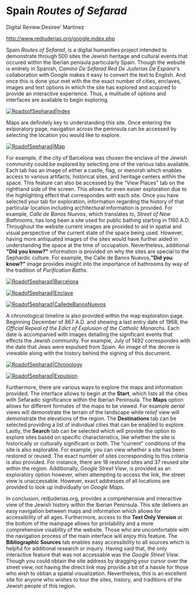 # Spain _Routes of Sefarad_
Digital Review:Desiree' Martinez

<http://www.redjuderias.org/google.index.php>

Spain _Routes of Sefarad_, is a digital humanities project intended to demonstrate through 500 sites the Jewish heritage and cultural events that occured within the Iberian penisula particularly Spain. Though the website is enitrely in Spanish, _Camino De Sefarad Red De Juderias De Espana_'s collaboration with Google makes it easy to convert the text to English. And once this is done your met with the the exact number of cities, enclaves, images and text options in which the site has explored and acquired to provide an interactive experience. Thus, a mulitude of options and interfaces are available to begin exploring. 

[![RoadsofSepharad|Index](Spain_image1_intro.png"introindex")](http://www.redjuderias.org/google/index.php?l=es)

Maps are definitely key to understanding this site. Once entering the exlporatory page, navigation across the peninsula can be accessed by selecting the location you would like to explore. 

[![RoadofSepharad|Map](Spain_image2.png"Maps")](http://www.redjuderias.org/google/map.php?l=es)

For example, if the city of Barcelona was chosen the enclave of the Jewish community could be explored by selecting one of the various tabs available. Each tab has an image of either a castle, flag, or menorah which enables access to various artifacts, historical sites, and heritage centers within the space.  This feature can also be accessed by the "View Places" tab on the righthand side of the screen. This allows for even easier exploration due to the highlighting effect that correspondes with each site. Once you have selected your tab for exploration, information regarding the history of that particular location including architectural information is provided. For example, *Calle de Banos Nuevos*, which translates to, *Street of New Bathrooms*, has long been a site used for public bathing starting in 1160 A.D. Throughout the website current images are provided to aid in spatial and visual perspective of the current state of the space being used. However, having more antiquated images of the sites would have further aided in understanding the space at the time of occupation. Nevertheless, additional **"Did you know?"** information is provided on why the sites are special to the Sephardic culture. For example, the Calle de Banos Nuevos,**"Did you know?"** image provides insight into the importance of bathrooms by way of the tradition of *Purification Baths.* 

[![RoadofSepharad|Barcelona](Spain_image3_Barcelona.png)](http://www.redjuderias.org/google/map.php?l=es)

[![RoadofSepharad|Enclave](Spain_image4_enclave.png)](http://www.redjuderias.org/google/map.php?l=es)

[![RoadofSepharad|CalledeBanosNuevos](Spain_image5_CalledeBanos.png)](http://www.redjuderias.org/google/map.php?l=es)

A chronological timeline is also provided within the map exploration page. Beginning December of 867 A.D. and showing a last entry date of 1968, the *Official Repeal of the Edict of Explusion of the Catholic Monarchs*. Each date is accompanied with images detailing the significant events that effects the Jewish community. For example, July of 1492 correspondes with the date that Jews were expulsed from Spain. An image of the decree is viewable along with the history behind the signing of this document. 

[![RoadofSepharad|Chronology](Spain_image6_chronology.png)](http://www.redjuderias.org/google/crono.php?f=ac&l=0#)

[![RoadofSepharad|Expulsion](Spain_image7_expulsion.png)](https://www.google.com/search?tbs=sbi:AMhZZiuWSsCQEIGtGgQWR291tXSKGlf2D2pSAbMo7UhQgisyABLuIYcHrU6aAfkdSbYY9t6CTU6bu7O90Tr8qFKBzB_1HDVSXA3FjqvVzcRnWtg-wzuhsWEejDviiJ1JyfQFADGXvu1gfDMZrN-UPN3xMJj5IWaYDSWXavmwd8Qa3ZJWWVNqO2gCb6-v_1clJh6OsmoEkZNBrJiQFW6hPJFAi5HMsqgulCzUf9HSbbqx886xJLd7NGilUw_16qPgCCoAXaFgM1ntTUP0O5YFSCQQnb3JagowCb-Ck-fa-RVRa9fpNZqzI5y3mRF1W1us0RHNALiG62ecdURmokTi1JC4yy0XtmL6llbVw)

Furthermore, there are various ways to explore the maps and information provided. The interface allows to begin at the **Start**, which lists all the cities with Sefaradic significance within the Iberian Peninsula. The **Maps** option allows for different formates of the maps to be viewed. For example _aerial_ views will demonstrate the terrain of the landscape while _relief_ view will demonstrate the elevations of the region. The **Destinations** tab can be selected providing a list of individual cities that can be enabled to explore. Lastly, the **Search** tab can be selected which will provide the option to explore sites based on specific characteristics, like whether the site is historically or culturally significant or both. The "current" conditions of the site is also explorable. For example, you can view whether a site has been restored or reused. The exact number of sites corresponding to this criteria is also provided. For instance, there are 18 restored sites and 37 reused site within the region. Additionally, *Google Street View*, is provided as an exploratory option however, when attempting to access the link, the street view is unaccessable. However, exact addresses of all locations are provided to look up individually on *Google Maps*. 

In conclusion, redjuderias.org, provides a comprehensive and interactive view of the Jewish history within the Iberian Peninsula. This site delivers an easy navigation between maps and information which allows for accessibility of all ages. Furthermore, access to the **Text Only Version**  at the bottom of the mainpage allows for printability and a more comprehensive visability of the website. Those who are uncomfortable with the navigation process of the main interface will enjoy this feature. The **Bibliographic Sources** tab enables easy accessibility to all sources which is helpful for additional research or inquiry. Having said that, the only interactive feature that was not accessable was the  _Google Street View_. Though you could obtain the site address by dragging your cursor over the street view, not having the direct link may provide a bit of a hassle for those who wish to obtian a spatial visualization. Nevertheless, this is an excellent site for anyone who wishes to tour the sites, history, and traditions of the Jewish people of this region. 
















 
